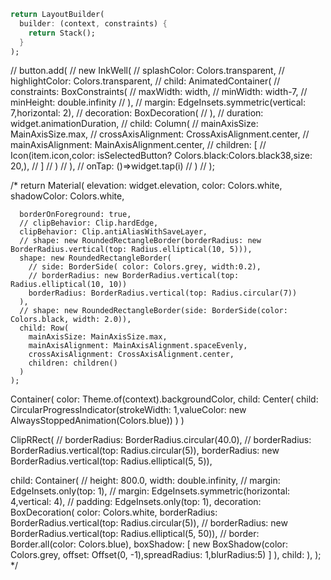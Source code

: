 ```dart
return LayoutBuilder(
  builder: (context, constraints) {
    return Stack();
  }
);
```
// button.add(
//   new InkWell(
//     splashColor: Colors.transparent,
//     highlightColor: Colors.transparent,
//     child: AnimatedContainer(
//       constraints: BoxConstraints(
//         maxWidth: width,
//         minWidth: width-7,
//         minHeight: double.infinity
//       ),
//       margin: EdgeInsets.symmetric(vertical: 7,horizontal: 2),
//       decoration: BoxDecoration(
//       ),
//       duration: widget.animationDuration,
//       child: Column(
//         mainAxisSize: MainAxisSize.max,
//         crossAxisAlignment: CrossAxisAlignment.center,
//         mainAxisAlignment: MainAxisAlignment.center,
//         children: <Widget>[
//           Icon(item.icon,color: isSelectedButton? Colors.black:Colors.black38,size: 20,),
//         ]
//       )
//     ),
//     onTap: ()=>widget.tap(i)
//   )
// );

/*
return Material(
      elevation: widget.elevation,
      color: Colors.white,
      shadowColor: Colors.white,

      borderOnForeground: true,
      // clipBehavior: Clip.hardEdge,
      clipBehavior: Clip.antiAliasWithSaveLayer,
      // shape: new RoundedRectangleBorder(borderRadius: new BorderRadius.vertical(top: Radius.elliptical(10, 5))),
      shape: new RoundedRectangleBorder(
        // side: BorderSide( color: Colors.grey, width:0.2),
        // borderRadius: new BorderRadius.vertical(top: Radius.elliptical(10, 10))
        borderRadius: BorderRadius.vertical(top: Radius.circular(7))
      ),
      // shape: new RoundedRectangleBorder(side: BorderSide(color: Colors.black, width: 2.0)),
      child: Row(
        mainAxisSize: MainAxisSize.max,
        mainAxisAlignment: MainAxisAlignment.spaceEvenly,
        crossAxisAlignment: CrossAxisAlignment.center,
        children: children()
      )
    );

Container(
  color: Theme.of(context).backgroundColor,
  child:  Center(
    child: CircularProgressIndicator(strokeWidth: 1,valueColor: new AlwaysStoppedAnimation<Color>(Colors.blue))
  )
)

ClipRRect(
  // borderRadius: BorderRadius.circular(40.0),
  // borderRadius: BorderRadius.vertical(top: Radius.circular(5)),
  borderRadius: new BorderRadius.vertical(top: Radius.elliptical(5, 5)),

  child: Container(
    // height: 800.0,
    width: double.infinity,
    // margin: EdgeInsets.only(top: 1),
    // margin: EdgeInsets.symmetric(horizontal: 4,vertical: 4),
    // padding: EdgeInsets.only(top: 1),
    decoration: BoxDecoration(
      color: Colors.white,
      borderRadius: BorderRadius.vertical(top: Radius.circular(5)),
      // borderRadius: new BorderRadius.vertical(top: Radius.elliptical(5, 50)),
      // border: Border.all(color: Colors.blue),
      boxShadow: [
        new BoxShadow(color: Colors.grey, offset: Offset(0, -1),spreadRadius: 1,blurRadius:5)
      ]
    ),
    child:
  ),
);
*/